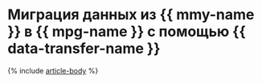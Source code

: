 # Миграция данных из {{ mmy-name }} в {{ mpg-name }} с помощью {{ data-transfer-name }}

{% include [article-body](../../_tutorials/dataplatform/datatransfer/mmy-to-mpg.md) %}
